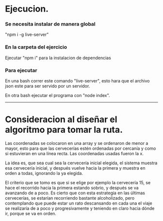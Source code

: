 # Ejecucion.

### Se necesita instalar de manera global
"npm i -g live-server"

### En la carpeta del ejercicio
Ejecutar "npm i" para la instalacion de dependencias

### Para ejecutar
En una bash correr este comando "live-server", esto hara que el archivo json este para ser servido por un servidor.

En otra bash ejecutar el programa con "node index".

***

# Consideracion al diseñar el algoritmo para tomar la ruta.
Las coordenadas se colocaron en una array y se ordenaron de menor a mayor, esto para que las cervecerías estén ordenadas por cercanía y como si estuvieran en una línea recta. Las coordenadas usadas fueron la x.

La idea es, que sea cual sea la cervecería inicial elegida, el sistema muestra esa cervecería inicial, y después vuelve hacia la primera y muestra en orden a todas, ignorando la ya elegida.

El criterio que se tomo es que si se elige por ejemplo la cervecería 15, se hace el recorrido hacia la primera estando sobrio, y después se va avanzando de a poco. Es cierto que con esta estrategia en las últimas cervecerías, se estarían recorriendo bastante alcoholizado, pero contemplando que puede estar un rato descansando en cada una el viaje se realizaría de a poco y progresivamente y teniendo en claro hacia dónde ir, porque se va en orden. 
